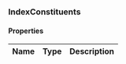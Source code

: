 
[//]: # (CLASS:IndexConstituents)

[//]: # (KIND:object)

### IndexConstituents

#### Properties

[//]: # (START_DEFINITION)

Name | Type | Description
------------ | ------------- | -------------

[//]: # (END_DEFINITION)





